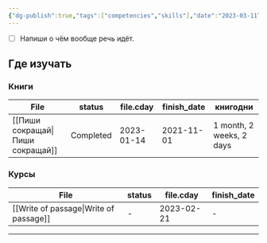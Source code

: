```yaml
---
{"dg-publish":true,"tags":["competencies","skills"],"date":"2023-03-11T21:15:07+04:00","modified_at":"2023-03-11T21:15:38+04:00","permalink":"/competencies/pisatelstvo/","dgPassFrontmatter":true}
---
```





- [ ] Напиши о чём вообще речь идёт.


## Где изучать

### Книги

| File                                              | status    | file.cday  | finish_date | книгодни                 |
| ------------------------------------------------- | --------- | ---------- | ----------- | ------------------------ |
| [[Пиши сокращай\|Пиши сокращай]] | Completed | 2023-01-14 | 2021-11-01  | 1 month, 2 weeks, 2 days |


### Курсы

| File                                                      | status | file.cday  | finish_date |
| --------------------------------------------------------- | ------ | ---------- | ----------- |
| [[Write of passage\|Write of passage]] | \-     | 2023-02-21 | \-          |



---

